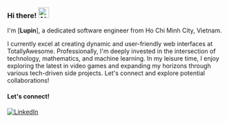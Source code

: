 ### Hi there! <img src="https://raw.githubusercontent.com/Tarikul-Islam-Anik/Animated-Fluent-Emojis/master/Emojis/Smilies/Alien%20Monster.png" alt="Alien Monster" width="25" height="25" />

I'm [**Lupin**], a dedicated software engineer from Ho Chi Minh City, Vietnam.

I currently excel at creating dynamic and user-friendly web interfaces at TotallyAwesome.
Professionally, I'm deeply invested in the intersection of technology, mathematics, and machine learning. In my leisure time, I enjoy exploring the latest in video games and expanding my horizons through various tech-driven side projects.
Let's connect and explore potential collaborations!

#### Let's connect!
[<img alt="LinkedIn" src="https://img.shields.io/badge/LinkedIn-%230E76A8.svg?&style=for-the-badge&logo=LinkedIn&logoColor=white" />](https://www.linkedin.com/in/lupinnguyen/)
